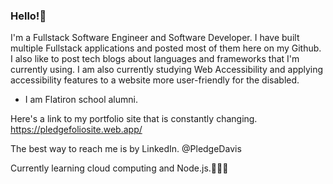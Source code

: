 ### Hello!👋


I'm a Fullstack Software Engineer and Software Developer. I have built multiple Fullstack applications and posted most of them here on my Github. I also like to post tech blogs about languages and frameworks that I'm currently using. I am also currently studying Web Accessibility and applying accessibility features to a website more user-friendly for the disabled. 

+ I am Flatiron school alumni.

Here's a link to my portfolio site that is constantly changing. https://pledgefoliosite.web.app/

The best way to reach me is by LinkedIn. @PledgeDavis

Currently learning cloud computing and Node.js.👨🏾‍💻
